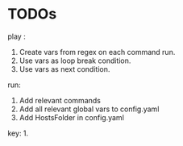 # TODOs

play :
1. Create vars from regex on each command run.
2. Use vars as loop break condition.
3. Use vars as next condition.

run:
1. Add relevant commands
2. Add all relevant global vars to config.yaml
3. Add HostsFolder in config.yaml

key:
1.